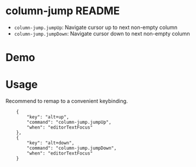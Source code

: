 # column-jump README

* `column-jump.jumpUp`: Navigate cursor up to next non-empty column
* `column-jump.jumpDown`: Navigate cursor down to next non-empty column

# Demo

# Usage

Recommend to remap to a convenient keybinding.

```
    {
        "key": "alt+up",
        "command": "column-jump.jumpUp",
        "when": "editorTextFocus"
    },
    {
        "key": "alt+down",
        "command": "column-jump.jumpDown",
        "when": "editorTextFocus"
    }
```
